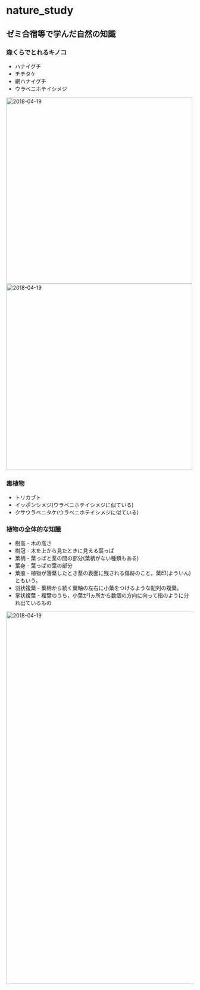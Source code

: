 # nature_study
## ゼミ合宿等で学んだ自然の知識
### 森くらでとれるキノコ
* ハナイグチ
* チチタケ
* 網ハナイグチ
* ウラベニホテイシメジ
<img width="500" alt="2018-04-19" src="https://user-images.githubusercontent.com/13360878/46387986-a95c5f80-c704-11e8-9ce5-e4e1f02e3031.JPG">
<img width="500" alt="2018-04-19" src="https://user-images.githubusercontent.com/13360878/46387990-b11c0400-c704-11e8-96b0-e07deefdd056.JPG">

### 毒植物
* トリカブト
* イッポンシメジ(ウラベニホテイシメジに似ている)
* クサウラベニタケ(ウラベニホテイシメジに似ている)

### 植物の全体的な知識
* 樹高 - 木の高さ
* 樹冠 - 木を上から見たときに見える葉っぱ
* 葉柄 - 葉っぱと茎の間の部分(葉柄がない種類もある)
* 葉身 - 葉っぱの葉の部分
* 葉痕 - 植物が落葉したとき茎の表面に残される傷跡のこと。葉印(よういん)ともいう。
* 羽状複葉 - 葉柄から続く葉軸の左右に小葉をつけるような配列の複葉。
* 掌状複葉 - 複葉のうち，小葉が1ヵ所から数個の方向に向って指のように分れ出ているもの
<img width="1000" alt="2018-04-19" src="https://user-images.githubusercontent.com/13360878/46387948-61d5d380-c704-11e8-9dd2-db173e6197ad.png">
